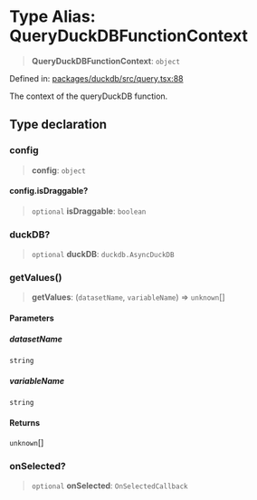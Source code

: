 # Type Alias: QueryDuckDBFunctionContext

> **QueryDuckDBFunctionContext**: `object`

Defined in: [packages/duckdb/src/query.tsx:88](https://github.com/GeoDaCenter/openassistant/blob/a9f2271d1019f6c25c10dd4b3bdb64fcf16999b2/packages/duckdb/src/query.tsx#L88)

The context of the queryDuckDB function.

## Type declaration

### config

> **config**: `object`

#### config.isDraggable?

> `optional` **isDraggable**: `boolean`

### duckDB?

> `optional` **duckDB**: `duckdb.AsyncDuckDB`

### getValues()

> **getValues**: (`datasetName`, `variableName`) => `unknown`[]

#### Parameters

##### datasetName

`string`

##### variableName

`string`

#### Returns

`unknown`[]

### onSelected?

> `optional` **onSelected**: `OnSelectedCallback`

